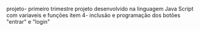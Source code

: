 projeto- primeiro trimestre 
projeto desenvolvido na linguagem Java Script com variaveis e funções 
item 4- inclusão e programação dos botões "entrar" e "login"
